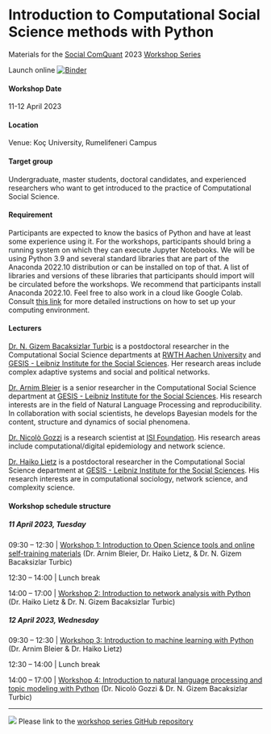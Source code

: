 # Introduction to Computational Social Science methods with Python

Materials for the [Social ComQuant](https://socialcomquant.ku.edu.tr) 2023 [Workshop Series](https://socialcomquant.ku.edu.tr/intro-to-css-methods-with-python/)


Launch online
[![Binder](https://mybinder.org/badge_logo.svg)](http://notebooks.gesis.org/binder/v2/gh/socialcomquant/css_methods_python_workshop/HEAD)

#### Workshop Date
11-12 April 2023

#### Location
Venue: Koç University, Rumelifeneri Campus

#### Target group
Undergraduate, master students, doctoral candidates, and experienced researchers who want to get introduced to the practice of Computational Social Science.

#### Requirement
Participants are expected to know the basics of Python and have at least some experience using it. For the workshops, participants should bring a running system on which they can execute Jupyter Notebooks. We will be using Python 3.9 and several standard libraries that are part of the Anaconda 2022.10 distribution or can be installed on top of that. A list of libraries and versions of these libraries that participants should import will be circulated before the workshops. We recommend that participants install Anaconda 2022.10. Feel free to also work in a cloud like Google Colab. Consult [this link](https://github.com/gesiscss/css_methods_python/blob/main/a_introduction/1_computing_infrastructure.ipynb) for more detailed instructions on how to set up your computing environment.

#### Lecturers
[Dr. N. Gizem Bacaksizlar Turbic](https://www.gesis.org/en/institute/staff/person/Gizem.BacaksizlarTurbic) is a postdoctoral researcher in the Computational Social Science departments at [RWTH Aachen University](https://cssh.rwth-aachen.de/) and [GESIS - Leibniz Institute for the Social Sciences](https://www.gesis.org/en/institute/departments/computational-social-science). Her research areas include complex adaptive systems and social and political networks.

[Dr. Arnim Bleier](https://www.gesis.org/en/institute/staff/person/arnim.bleier) is a senior researcher in the Computational Social Science department at [GESIS - Leibniz Institute for the Social Sciences](https://www.gesis.org/en/institute/departments/computational-social-science). His research interests are in the field of Natural Language Processing and reproducibility. In collaboration with social scientists, he develops Bayesian models for the content, structure and dynamics of social phenomena.

[Dr. Nicolò Gozzi](https://scholar.google.com/citations?user=bxijW04AAAAJ) is a research scientist at [ISI Foundation](https://www.isi.it/). His research areas include computational/digital epidemiology and network science.

[Dr. Haiko Lietz](https://www.gesis.org/en/institute/staff/person/haiko.lietz) is a postdoctoral researcher in the Computational Social Science department at [GESIS - Leibniz Institute for the Social Sciences](https://www.gesis.org/en/institute/departments/computational-social-science). His research interests are in computational sociology, network science, and complexity science.

#### Workshop schedule structure
##### 11 April 2023, Tuesday
09:30 – 12:30 | [Workshop 1: Introduction to Open Science tools and online self-training materials](https://github.com/socialcomquant/css_methods_python_workshop/tree/main/workshop1) (Dr. Arnim Bleier, Dr. Haiko Lietz, & Dr. N. Gizem Bacaksizlar Turbic)

12:30 – 14:00 | Lunch break

14:00 – 17:00 | [Workshop 2: Introduction to network analysis with Python](https://github.com/socialcomquant/css_methods_python_workshop/tree/main/workshop2) (Dr. Haiko Lietz & Dr. N. Gizem Bacaksizlar Turbic)

##### 12 April 2023, Wednesday
09:30 – 12:30 | [Workshop 3: Introduction to machine learning with Python](https://github.com/socialcomquant/css_methods_python_workshop/tree/main/workshop3) (Dr. Arnim Bleier & Dr. Haiko Lietz)

12:30 – 14:00 | Lunch break

14:00 – 17:00 | [Workshop 4: Introduction to natural language processing and topic modeling with Python](https://github.com/socialcomquant/css_methods_python_workshop/tree/main/workshop4) (Dr. Nicolò Gozzi & Dr. N. Gizem Bacaksizlar Turbic) 



---
[![](https://licensebuttons.net/l/by/3.0/80x15.png)](https://creativecommons.org/licenses/by/4.0/) 
Please link to the [workshop series GitHub repository](https://github.com/socialcomquant/css_methods_python_workshop)
